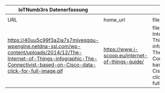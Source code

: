 |IoTNumb3rs Datenerfassung|||||||||||
| ---- | ---- | ---- | ---- | ---- | ---- | ---- | ---- | ---- | ---- | ---- |
||||||||||||
|URL|home_url|filename|device_class|device_count|market_class|market_volume|prognosis_year|publication_year|authorship_class|Dropbox folder|
|https://40uu5c99f3a2ja7s7miveqgqu-wpengine.netdna-ssl.com/wp-content/uploads/2014/12/The-Internet-of-Things-infographic-The-Connectivist-based-on-Cisco-data-click-for-full-image.gif|https://www.i-scoop.eu/internet-of-things-guide/|file9_The-Internet-of-Things-infographic-The-Connectivist-based-on-Cisco-data-click-for-full-image.gif||||||||MariaMarg/20190102-1800|
